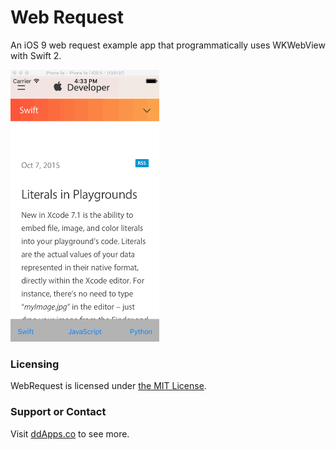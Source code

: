 # Web Request
An iOS 9 web request example app that programmatically uses WKWebView with Swift 2.

![](https://github.com/duliodenis/webrequest/blob/master/art/webrequest.gif)

### Licensing
WebRequest is licensed under [the MIT License](https://github.com/duliodenis/webrequest/blob/master/LICENSE).

### Support or Contact
Visit [ddApps.co](http://ddapps.co) to see more.